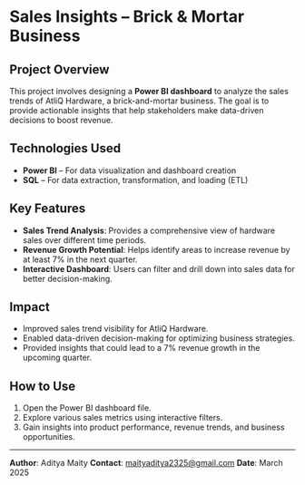 # Sales Insights – Brick & Mortar Business

## Project Overview
This project involves designing a **Power BI dashboard** to analyze the sales trends of AtliQ Hardware, a brick-and-mortar business. The goal is to provide actionable insights that help stakeholders make data-driven decisions to boost revenue.

## Technologies Used
- **Power BI** – For data visualization and dashboard creation
- **SQL** – For data extraction, transformation, and loading (ETL)

## Key Features
- **Sales Trend Analysis**: Provides a comprehensive view of hardware sales over different time periods.
- **Revenue Growth Potential**: Helps identify areas to increase revenue by at least 7% in the next quarter.
- **Interactive Dashboard**: Users can filter and drill down into sales data for better decision-making.

## Impact
- Improved sales trend visibility for AtliQ Hardware.
- Enabled data-driven decision-making for optimizing business strategies.
- Provided insights that could lead to a 7% revenue growth in the upcoming quarter.

## How to Use
1. Open the Power BI dashboard file.
2. Explore various sales metrics using interactive filters.
3. Gain insights into product performance, revenue trends, and business opportunities.

---

**Author**: Aditya Maity 
**Contact**: maityaditya2325@gmail.com 
**Date**: March 2025 

